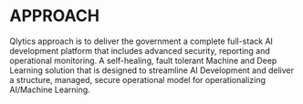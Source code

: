 # APPROACH

Qlytics approach is to deliver the government a complete full-stack AI development platform that includes advanced security, reporting and operational monitoring. A self-healing, fault tolerant Machine and Deep Learning solution that is designed to streamline AI Development and deliver a structure, managed, secure operational model for operationalizing AI/Machine Learning.
